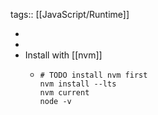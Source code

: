 tags:: [[JavaScript/Runtime]]

-
-
- Install with [[nvm]]
  - ```shell
    # TODO install nvm first
    nvm install --lts
    nvm current
    node -v
    ```
